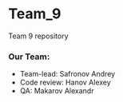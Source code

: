 # Team_9
Team 9 repository
### Our Team:
- Team-lead: Safronov Andrey
- Code review: Hanov Alexey
- QA: Makarov Alexandr 
